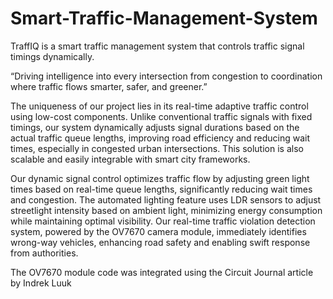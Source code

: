 # Smart-Traffic-Management-System

TraffIQ is a smart traffic management system that controls traffic signal timings dynamically.

“Driving intelligence into every intersection from congestion to coordination where traffic flows smarter, safer, and greener.”

The uniqueness of our project lies in its real-time adaptive traffic control using low-cost 
components. Unlike conventional traffic signals with fixed timings, our system dynamically 
adjusts signal durations based on the actual traffic queue lengths, improving road efficiency 
and reducing wait times, especially in congested urban intersections. This solution is also 
scalable and easily integrable with smart city frameworks.

 Our dynamic signal control optimizes traffic flow by adjusting green light times based on real-time queue lengths, significantly 
reducing wait times and congestion. The automated lighting feature uses LDR sensors to adjust streetlight intensity based on 
ambient light, minimizing energy consumption while maintaining optimal visibility. Our real-time traffic violation detection system, 
powered by the OV7670 camera module, immediately identifies wrong-way vehicles, enhancing road safety and enabling swift 
response from authorities.

The OV7670 module code was integrated using the Circuit Journal article by Indrek Luuk
